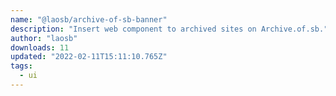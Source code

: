 ```yaml
---
name: "@laosb/archive-of-sb-banner"
description: "Insert web component to archived sites on Archive.of.sb."
author: "laosb"
downloads: 11
updated: "2022-02-11T15:11:10.765Z"
tags: 
  - ui
---
```


